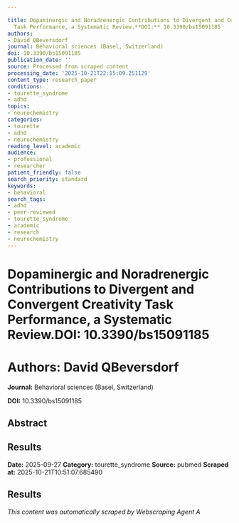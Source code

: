 ```yaml
---

title: Dopaminergic and Noradrenergic Contributions to Divergent and Convergent Creativity
  Task Performance, a Systematic Review.**DOI:** 10.3390/bs15091185
authors:
- David QBeversdorf
journal: Behavioral sciences (Basel, Switzerland)
doi: 10.3390/bs15091185
publication_date: ''
source: Processed from scraped content
processing_date: '2025-10-21T22:15:09.251129'
content_type: research_paper
conditions:
- tourette_syndrome
- adhd
topics:
- neurochemistry
categories:
- tourette
- adhd
- neurochemistry
reading_level: academic
audience:
- professional
- researcher
patient_friendly: false
search_priority: standard
keywords:
- behavioral
search_tags:
- adhd
- peer-reviewed
- tourette_syndrome
- academic
- research
- neurochemistry
---
```




# Dopaminergic and Noradrenergic Contributions to Divergent and Convergent Creativity Task Performance, a Systematic Review.**DOI:** 10.3390/bs15091185

# **Authors:** David QBeversdorf

**Journal:** Behavioral sciences (Basel, Switzerland)

**DOI:** 10.3390/bs15091185

## Abstract

## Results

**Date:** 2025-09-27
**Category:** tourette_syndrome
**Source:** pubmed
**Scraped at:** 2025-10-21T10:51:07.685490
## Results
*This content was automatically scraped by Webscraping Agent A*